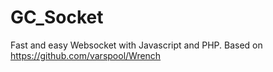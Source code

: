 GC_Socket
=========

Fast and easy Websocket with Javascript and PHP. Based on https://github.com/varspool/Wrench
